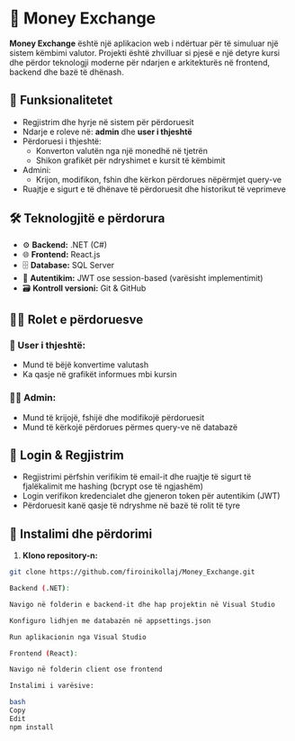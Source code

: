 # 💱 Money Exchange

**Money Exchange** është një aplikacion web i ndërtuar për të simuluar një sistem këmbimi valutor. Projekti është zhvilluar si pjesë e një detyre kursi dhe përdor teknologji moderne për ndarjen e arkitekturës në frontend, backend dhe bazë të dhënash.

## 📌 Funksionalitetet

- Regjistrim dhe hyrje në sistem për përdoruesit
- Ndarje e roleve në: **admin** dhe **user i thjeshtë**
- Përdoruesi i thjeshtë:
  - Konverton valutën nga një monedhë në tjetrën
  - Shikon grafikët për ndryshimet e kursit të këmbimit
- Admini:
  - Krijon, modifikon, fshin dhe kërkon përdorues nëpërmjet query-ve
- Ruajtje e sigurt e të dhënave të përdoruesit dhe historikut të veprimeve

## 🛠 Teknologjitë e përdorura

- ⚙️ **Backend:** .NET (C#)
- 🌐 **Frontend:** React.js
- 🗄 **Database:** SQL Server
- 🔐 **Autentikim:** JWT ose session-based (varësisht implementimit)
- 🗃 **Kontroll versioni:** Git & GitHub

## 🧑‍💻 Rolet e përdoruesve

### 👤 User i thjeshtë:
- Mund të bëjë konvertime valutash
- Ka qasje në grafikët informues mbi kursin

### 👨‍💼 Admin:
- Mund të krijojë, fshijë dhe modifikojë përdoruesit
- Mund të kërkojë përdorues përmes query-ve në databazë

## 🔐 Login & Regjistrim

- Regjistrimi përfshin verifikim të email-it dhe ruajtje të sigurt të fjalëkalimit me hashing (bcrypt ose të ngjashëm)
- Login verifikon kredencialet dhe gjeneron token për autentikim (JWT)
- Përdoruesit kanë qasje të ndryshme në bazë të rolit të tyre

## 🚀 Instalimi dhe përdorimi

1. **Klono repository-n:**

```bash
git clone https://github.com/firoinikollaj/Money_Exchange.git

Backend (.NET):

Navigo në folderin e backend-it dhe hap projektin në Visual Studio

Konfiguro lidhjen me databazën në appsettings.json

Run aplikacionin nga Visual Studio

Frontend (React):

Navigo në folderin client ose frontend

Instalimi i varësive:

bash
Copy
Edit
npm install
